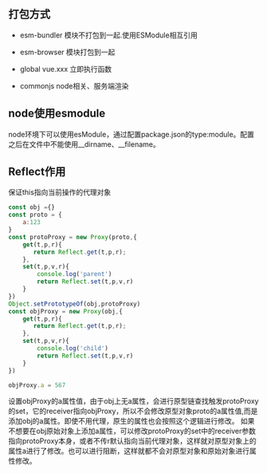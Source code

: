 ## 打包方式
- esm-bundler
模块不打包到一起.使用ESModule相互引用

- esm-browser
模块打包到一起

- global
vue.xxx
立即执行函数

- commonjs
node相关、服务端渲染

## node使用esmodule
node环境下可以使用esModule，通过配置package.json的type:module。配置之后在文件中不能使用__dirname、__filename。

## Reflect作用
保证this指向当前操作的代理对象
```js
const obj ={}
const proto = {
    a:123
}
const protoProxy = new Proxy(proto,{
    get(t,p,r){
       return Reflect.get(t,p,r); 
    },
    set(t,p,v,r){
        console.log('parent')
        return Reflect.set(t,p,v,r)
    }
})
Object.setPrototypeOf(obj,protoProxy)
const objProxy = new Proxy(obj,{
    get(t,p,r){
       return Reflect.get(t,p,r); 
    },
    set(t,p,v,r){
        console.log('child')
        return Reflect.set(t,p,v,r)
    }
})

objProxy.a = 567
```
设置objProxy的a属性值，由于obj上无a属性，会进行原型链查找触发protoProxy的set，它的receiver指向objProxy，所以不会修改原型对象proto的a属性值,而是添加obj的a属性。即使不用代理，原生的属性也会按照这个逻辑进行修改。
如果不想要在obj原始对象上添加a属性，可以修改protoProxy的set中的receiver参数指向protoProxy本身，或者不传r默认指向当前代理对象，这样就对原型对象上的属性a进行了修改。也可以进行阻断，这样就都不会对原型对象和原始对象进行属性修改。

